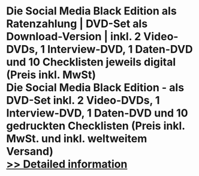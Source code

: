 # Die Social Media Black Edition als Ratenzahlung | DVD-Set als Download-Version | inkl. 2 Video-DVDs, 1 Interview-DVD, 1 Daten-DVD und 10 Checklisten jeweils digital (Preis inkl. MwSt)<br />Die Social Media Black Edition - als DVD-Set inkl. 2 Video-DVDs, 1 Interview-DVD, 1 Daten-DVD und 10 gedruckten Checklisten (Preis inkl. MwSt. und inkl. weltweitem Versand)<br />[>> Detailed information](https://secure.element5.com/esales/product.html?productid=300503365&affiliateid=200057808)